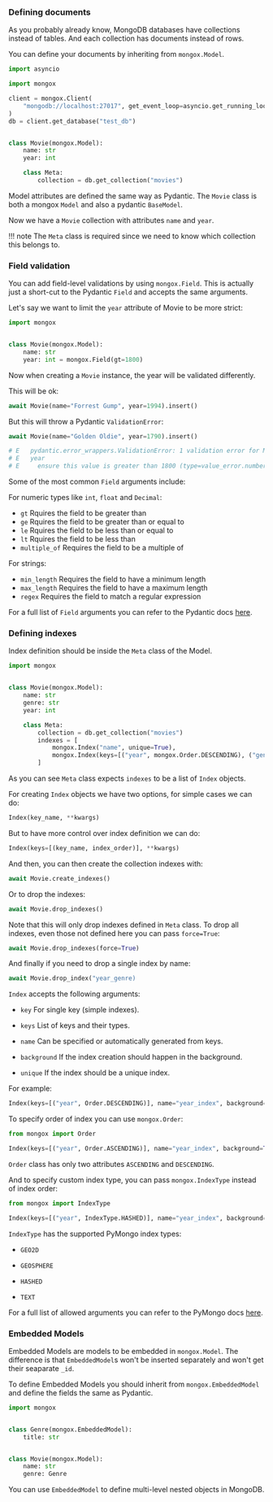 ### Defining documents

As you probably already know, MongoDB databases have collections instead of tables.
And each collection has documents instead of rows.

You can define your documents by inheriting from `mongox.Model`.

```python
import asyncio

import mongox

client = mongox.Client(
    "mongodb://localhost:27017", get_event_loop=asyncio.get_running_loop
)
db = client.get_database("test_db")


class Movie(mongox.Model):
    name: str
    year: int

    class Meta:
        collection = db.get_collection("movies")
```

Model attributes are defined the same way as Pydantic. The `Movie` class
is both a mongox `Model` and also a pydantic `BaseModel`.

Now we have a `Movie` collection with attributes `name` and `year`.

!!! note
    The `Meta` class is required since we need to know which collection this belongs to.

### Field validation

You can add field-level validations by using `mongox.Field`.
This is actually just a short-cut to the Pydantic `Field` and accepts the same arguments.

Let's say we want to limit the `year` attribute of Movie to be more strict:

```python
import mongox


class Movie(mongox.Model):
    name: str
    year: int = mongox.Field(gt=1800)
```

Now when creating a `Movie` instance, the year will be validated differently.

This will be ok:

```python
await Movie(name="Forrest Gump", year=1994).insert()
```

But this will throw a Pydantic `ValidationError`:

```python
await Movie(name="Golden Oldie", year=1790).insert()

# E   pydantic.error_wrappers.ValidationError: 1 validation error for Movie
# E   year
# E     ensure this value is greater than 1800 (type=value_error.number.not_gt; limit_value=1800)
```

Some of the most common `Field` arguments include:

For numeric types like `int`, `float` and `Decimal`:

* `gt` Rquires the field to be greater than
* `ge` Rquires the field to be greater than or equal to
* `le` Rquires the field to be less than or equal to
* `lt` Rquires the field to be less than
* `multiple_of` Requires the field to be a multiple of

For strings:

* `min_length` Requires the field to have a minimum length
* `max_length` Requires the field to have a maximum length
* `regex` Requires the field to match a regular expression

For a full list of `Field` arguments you can refer to
the Pydantic docs [here](https://pydantic-docs.helpmanual.io/usage/schema/#field-customisation).

### Defining indexes

Index definition should be inside the `Meta` class of the Model.

```python
import mongox


class Movie(mongox.Model):
    name: str
    genre: str
    year: int

    class Meta:
        collection = db.get_collection("movies")
        indexes = [
            mongox.Index("name", unique=True),
            mongox.Index(keys=[("year", mongox.Order.DESCENDING), ("genre", mongox.IndexType.HASHED)]),
        ]
```

As you can see `Meta` class expects `indexes` to be a list of `Index` objects.

For creating `Index` objects we have two options, for simple cases we can do:

```python
Index(key_name, **kwargs)
```

But to have more control over index definition we can do:

```python
Index(keys=[(key_name, index_order)], **kwargs)
```

And then, you can then create the collection indexes with:

```python
await Movie.create_indexes()
```

Or to drop the indexes:

```python
await Movie.drop_indexes()
```

Note that this will only drop indexes defined in `Meta` class.
To drop all indexes, even those not defined here you can pass `force=True`:

```python
await Movie.drop_indexes(force=True)
```

And finally if you need to drop a single index by name:

```python
await Movie.drop_index("year_genre)
```

`Index` accepts the following arguments:

* `key` For single key (simple indexes).

* `keys` List of keys and their types.

* `name` Can be specified or automatically generated from keys.

* `background` If the index creation should happen in the background.

* `unique` If the index should be a unique index.

For example:

```python
Index(keys=[("year", Order.DESCENDING)], name="year_index", background=True)
```

To specify order of index you can use `mongox.Order`:

```python
from mongox import Order

Index(keys=[("year", Order.ASCENDING)], name="year_index", background=True)
```

`Order` class has only two attributes `ASCENDING` and `DESCENDING`.

And to specify custom index type, you can pass `mongox.IndexType` instead of index order:

```python
from mongox import IndexType

Index(keys=[("year", IndexType.HASHED)], name="year_index", background=True)
```

`IndexType` has the supported PyMongo index types:

* `GEO2D`

* `GEOSPHERE`

* `HASHED`

* `TEXT`

For a full list of allowed arguments you can refer to the PyMongo docs [here](https://pymongo.readthedocs.io/en/stable/api/pymongo/operations.html#pymongo.operations.IndexModel).

### Embedded Models

Embedded Models are models to be embedded in `mongox.Model`.
The difference is that `EmbeddedModel`s won't be inserted separately
and won't get their seaparate `_id`.

To define Embedded Models you should inherit from `mongox.EmbeddedModel`
and define the fields the same as Pydantic.

```python
import mongox


class Genre(mongox.EmbeddedModel):
    title: str


class Movie(mongox.Model):
    name: str
    genre: Genre
```

You can use `EmbeddedModel` to define multi-level nested objects in MongoDB.
